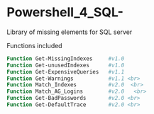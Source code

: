 # Powershell_4_SQL-
Library of missing elements for SQL server

Functions included

```powershell
Function Get-MissingIndexes     #v1.0
Function Get-unusedIndexes      #v1.0
Function Get-ExpensiveQueries   #v1.1 
Function Get-Warnings           #v1.1 <br>
Function Match_Indexes          #v2.0  <br>
Function Match_AG_Logins        #v2.0   <br>
Function Get-BadPasswords       #v2.0 <br>
Function Get-DefaultTrace       #v2.0 <br>
```
